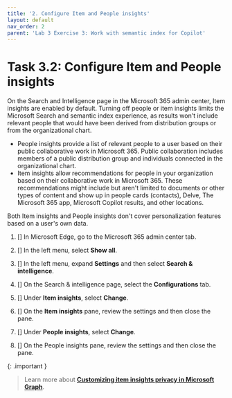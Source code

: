```yaml
---
title: '2. Configure Item and People insights'
layout: default
nav_order: 2
parent: 'Lab 3 Exercise 3: Work with semantic index for Copilot'
---
```


# Task 3.2: Configure Item and People insights

On the Search and Intelligence page in the Microsoft 365 admin center, Item insights are enabled by default. Turning off people or item insights limits the Microsoft Search and semantic index experience, as results won't include relevant people that would have been derived from distribution groups or from the organizational chart.

- People insights provide a list of relevant people to a user based on their public collaborative work in Microsoft 365. Public collaboration includes members of a public distribution group and individuals connected in the organizational chart.
- Item insights allow recommendations for people in your organization based on their collaborative work in Microsoft 365. These recommendations might include but aren't limited to documents or other types of content and show up in people cards (contacts), Delve, The Microsoft 365 app, Microsoft Copilot results, and other locations.

Both Item insights and People insights don't cover personalization features based on a user's own data.

1. [] In Microsoft Edge, go to the Microsoft 365 admin center tab.

1. [] In the left menu, select **Show all**.

1. [] In the left menu, expand **Settings** and then select **Search & intelligence**.

1. [] On the Search & intelligence page, select the **Configurations** tab.

1. [] Under **Item insights**, select **Change**.

1. [] On the **Item insights** pane, review the settings and then close the pane.

1. [] Under **People insights**, select **Change**.

1. [] On the People insights pane, review the settings and then close the pane.

{: .important }
> Learn more about [**Customizing item insights privacy in Microsoft Graph**](https://learn.microsoft.com/graph/insights-customize-item-insights-privacy?view=graph-rest-1.0&amp;WT.mc_id=365AdminCSH_inproduct").